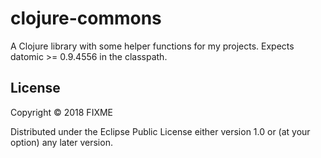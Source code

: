 # clojure-commons

A Clojure library with some helper functions for my projects.
Expects datomic >= 0.9.4556 in the classpath.



## License

Copyright © 2018 FIXME

Distributed under the Eclipse Public License either version 1.0 or (at
your option) any later version.
